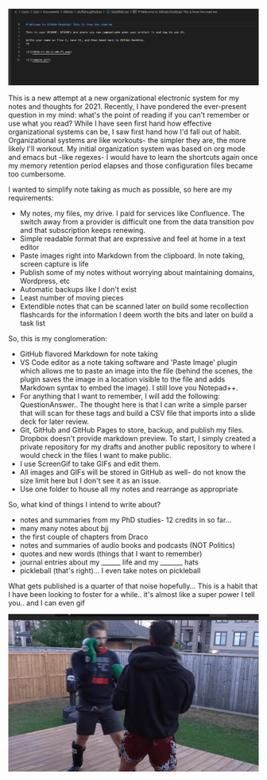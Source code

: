 ![](2020-12-28-14-00-50.png)

This is a new attempt at a new organizational electronic system for my notes and thoughts for 2021. Recently, I have pondered the ever-present question in my mind: what's the point of reading if you can't remember or use what you read? While I have seen first hand how effective organizational systems can be, I saw first hand how I'd fall out of habit. Organizational systems are like workouts- the simpler they are, the more likely I'll workout. My initial organization system was based on org mode and emacs but -like regexes- I would have to learn the shortcuts again once my memory retention period elapses and those configuration files became too cumbersome. 

I wanted to simplify note taking as much as possible, so here are my requirements:

- My notes, my files, my drive. I paid for services like Confluence. The switch away from a provider is difficult one from the data transition pov and that subscription keeps renewing. 
- Simple readable format that are expressive and feel at home in a text editor
- Paste images right into Markdown from the clipboard. In note taking, screen capture is life
- Publish some of my notes without worrying about maintaining domains, Wordpress, etc
- Automatic backups like I don't exist
- Least number of moving pieces
- Extendible notes that can be scanned later on build some recollection flashcards for the information I deem worth the bits and later on build a task list

So, this is my conglomeration:

- GitHub flavored Markdown for note taking 
- VS Code editor as a note taking software and 'Paste Image' plugin which allows me to paste an image into the file (behind the scenes, the plugin saves the image in a location visible to the file and adds Markdown syntax to embed the image). I still love you Notepad++. 
- For anything that I want to remember, I will add the following: <span class="qna">Question</span>Answer.</span>. The thought here is that I can write a simple parser that will scan for these tags and build a CSV file that imports into a slide deck for later review. 
- Git, GitHub and GitHub Pages to store, backup, and publish my files. Dropbox doesn't provide markdown preview. To start, I simply created a private repository for my drafts and another public repository to where I would check in the files I want to make public. 
- I use ScreenGif to take GIFs and edit them.
- All images and GIFs will be stored in GitHub as well- do not know the size limit here but I don't see it as an issue.
- Use one folder to house all my notes and rearrange as appropriate

So, what kind of things I intend to write about?

- notes and summaries from my PhD studies- 12 credits in so far...
- many many notes about bjj
- the first couple of chapters from Draco
- notes and summaries of audio books and podcasts (NOT Politics) 
- quotes and new words (things that I want to remember)
- journal entries about my ______ life and my _______ hats
- pickleball (that's right)... I even take notes on pickleball

What gets published is a quarter of that noise hopefully... This is a habit that I have been looking to foster for a while.. it's almost like a super power I tell you.. and I can even gif 

![](sample.gif)
